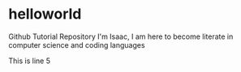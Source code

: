 # helloworld
Github Tutorial Repository
I'm Isaac, I am here to become literate in computer science and coding languages

This is line 5
